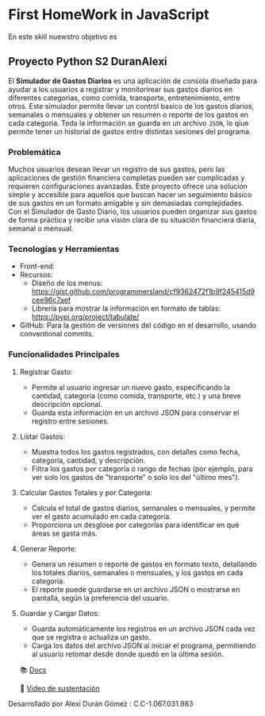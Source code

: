 # First HomeWork in JavaScript

En este skill nuewstro objetivo es 

## Proyecto Python S2 DuranAlexi

El **Simulador de Gastos Diarios** es una aplicación de consola diseñada para ayudar a los usuarios a registrar y
monitorirear sus gastos diarios en diferentes categorias, como comida, transporte, entretenimiento, entre otros.
Este simulador permite llevar un control basico de los gastos diarios, semanales o mensuales y obtener un
resumen o reporte de los gastos en cada categoria. Toda la información se guarda en un archivo `JSON`, lo qiue permite tener un historial de 
gastos entre distintas sesiones del programa.

### Problemática

Muchos usuarios desean llevar un registro de sus gastos, pero las aplicaciones de gestión financiera completas pueden ser complicadas y requieren configuraciones avanzadas. Este proyecto ofrece una solución simple y accesible para aquellos que buscan hacer un seguimiento básico de sus gastos en un formato amigable y sin demasiadas complejidades. Con el Simulador de Gasto Diario, los usuarios pueden organizar sus gastos de forma práctica y recibir una visión clara de su situación financiera diaria, semanal o mensual.



### Tecnologías y Herramientas
- Front-end: 
- Recursos: 
    - Diseño de los menus: https://gist.github.com/programmersland/cf9362472f1b9f245415d9cee96c7aef
    - Librería para mostrar la información en formato de tablas:  https://pypi.org/project/tabulate/
- GitHub: Para la gestión de versiones del código en el desarrollo, usando conventional commits.

### Funcionalidades Principales
1. Registrar Gasto:
    - Permite al usuario ingresar un nuevo gasto, especificando la cantidad, categoría (como comida, transporte, etc.) y una breve descripción opcional.
    - Guarda esta información en un archivo JSON para conservar el registro entre sesiones.

2. Listar Gastos:
    - Muestra todos los gastos registrados, con detalles como fecha, categoría, cantidad, y descripción.
    - Filtra los gastos por categoría o rango de fechas (por ejemplo, para ver solo los gastos de "transporte" o solo los del "último mes").

3. Calcular Gastos Totales y por Categoría:
    - Calcula el total de gastos diarios, semanales o mensuales, y permite ver el gasto acumulado en cada categoría.
    - Proporciona un desglose por categorías para identificar en qué áreas se gasta más.

4. Generar Reporte:
    - Genera un resumen o reporte de gastos en formato texto, detallando los totales diarios, semanales o mensuales, y los gastos en cada categoría.
    - El reporte puede guardarse en un archivo JSON o mostrarse en pantalla, según la preferencia del usuario.

5. Guardar y Cargar Datos:
    - Guarda automáticamente los registros en un archivo JSON cada vez que se registra o actualiza un gasto.
    - Carga los datos del archivo JSON al iniciar el programa, permitiendo al usuario retomar desde donde quedó en la última sesión.

    :books: [Docs](https://gist.github.com/programmersland/cf9362472f1b9f245415d9cee96c7aef)
    
    :movie_camera: [Video de sustentación](https://youtu.be/_FAH4UzHU9Q)

 Desarrollado por Alexi Durán Gómez : C.C-1.067.031.983
